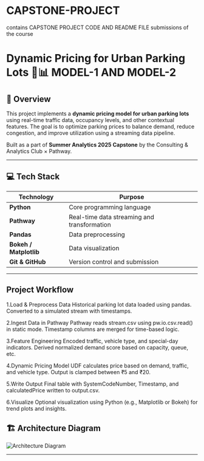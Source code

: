 # CAPSTONE-PROJECT
contains CAPSTONE PROJECT CODE AND README FILE submissions of the course
# Dynamic Pricing for Urban Parking Lots 🚗📊 MODEL-1 AND MODEL-2

## 📌 Overview

This project implements a **dynamic pricing model for urban parking lots** using real-time traffic data, occupancy levels, and other contextual features. The goal is to optimize parking prices to balance demand, reduce congestion, and improve utilization using a streaming data pipeline.

Built as a part of **Summer Analytics 2025 Capstone** by the Consulting & Analytics Club × Pathway.

---

## 💻 Tech Stack

| Technology | Purpose |
|-----------|---------|
| **Python** | Core programming language |
| **Pathway** | Real-time data streaming and transformation |
| **Pandas** | Data preprocessing |
| **Bokeh / Matplotlib** | Data visualization |
| **Git & GitHub** | Version control and submission |

---
## Project Workflow
1.Load & Preprocess Data
Historical parking lot data loaded using pandas.
Converted to a simulated stream with timestamps.

2.Ingest Data in Pathway
Pathway reads stream.csv using pw.io.csv.read() in static mode.
Timestamp columns are merged for time-based logic.

3.Feature Engineering
Encoded traffic, vehicle type, and special-day indicators.
Derived normalized demand score based on capacity, queue, etc.

4.Dynamic Pricing Model
UDF calculates price based on demand, traffic, and vehicle type.
Output is clamped between ₹5 and ₹20.

5.Write Output
Final table with SystemCodeNumber, Timestamp, and calculatedPrice written to output.csv.

6.Visualize
Optional visualization using Python (e.g., Matplotlib or Bokeh) for trend plots and insights.

## 🏗️ Architecture Diagram

![Architecture Diagram](images/architecture.png)

---
